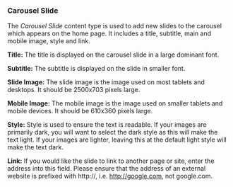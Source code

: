 ### Carousel Slide

The *Carousel Slide* content type is used to add new slides to the carousel which appears on the home page. It includes a title, subtitle, main and mobile image, style and link.

**Title:** The title is displayed on the carousel slide in a large dominant font.

**Subtitle:** The subtitle is displayed on the slide in smaller font.

**Slide Image:** The slide image is the image used on most tablets and desktops. It should be 2500x703 pixels large.

**Mobile Image:** The mobile image is the image used on smaller tablets and mobile devices. It should be 610x360 pixels large.

**Style:** Style is used to ensure the text is readable. If your images are primarily dark, you will want to select the dark style as this will make the text light. If your images are lighter, leaving this at the default light style will make the text dark.

**Link:** If you would like the slide to link to another page or site, enter the address into this field. Please ensure that the address of an external website is prefixed with http://, i.e. http://google.com, not google.com.

